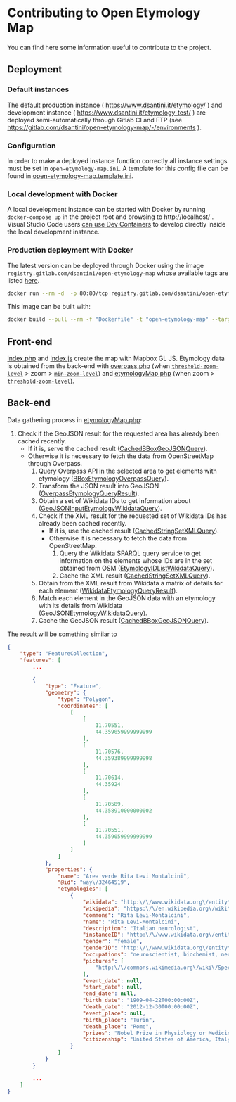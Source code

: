 # Contributing to Open Etymology Map

You can find here some information useful to contribute to the project.

## Deployment

### Default instances

The default production instance ( https://www.dsantini.it/etymology/ ) and development instance ( https://www.dsantini.it/etymology-test/ ) are deployed semi-automatically through Gitlab CI and FTP (see https://gitlab.com/dsantini/open-etymology-map/-/environments ).

### Configuration

In order to make a deployed instance function correctly all instance settings must be set in `open-etymology-map.ini`. A template for this config file can be found in  [open-etymology-map.template.ini](open-etymology-map.template.ini).

### Local development with Docker

A local development instance can be started with Docker by running `docker-compose up` in the project root and browsing to http://localhost/ .
Visual Studio Code users [can use Dev Containers](https://code.visualstudio.com/docs/remote/containers) to develop directly inside the local development instance.

### Production deployment with Docker

The latest version can be deployed through Docker using the image `registry.gitlab.com/dsantini/open-etymology-map` whose available tags are listed [here](https://gitlab.com/dsantini/open-etymology-map/container_registry/2165364).

```sh
docker run --rm -d  -p 80:80/tcp registry.gitlab.com/dsantini/open-etymology-map:latest
```

This image can be built with:

```sh
docker build --pull --rm -f "Dockerfile" -t "open-etymology-map" --target "prod" .
```

## Front-end

[index.php](web/index.php) and [index.js](web/index.js) create the map with Mapbox GL JS.
Etymology data is obtained from the back-end with [overpass.php](web/overpass.php) (when [`threshold-zoom-level`](open-etymology-map.template.ini) > zoom > [`min-zoom-level`](open-etymology-map.template.ini)) and [etymologyMap.php](web/etymologyMap.php) (when zoom > [`threshold-zoom-level`](open-etymology-map.template.ini)).

## Back-end

Data gathering process in [etymologyMap.php](web/etymologyMap.php):

1. Check if the GeoJSON result for the requested area has already been cached recently.
   - If it is, serve the cached result ([CachedBBoxGeoJSONQuery](web/app/query/decorators/CachedBBoxGeoJSONQuery.php)).
   - Otherwise it is necessary to fetch the data from OpenStreetMap through Overpass.
      1. Query Overpass API in the selected area to get elements with etymology ([BBoxEtymologyOverpassQuery](web/app/query/overpass/BBoxEtymologyOverpassQuery.php)).
      2. Transform the JSON result into GeoJSON ([OverpassEtymologyQueryResult](web/app/result/overpass/OverpassEtymologyQueryResult.php)).
      3. Obtain a set of Wikidata IDs to get information about ([GeoJSONInputEtymologyWikidataQuery](web/app/query/wikidata/GeoJSONInputEtymologyWikidataQuery.php)).
      4. Check if the XML result for the requested set of Wikidata IDs has already been cached recently.
         - If it is, use the cached result ([CachedStringSetXMLQuery](web/app/query/decorators/CachedStringSetXMLQuery.php)).
         - Otherwise it is necessary to fetch the data from OpenStreetMap.
            1. Query the Wikidata SPARQL query service to get information on the elements whose IDs are in the set obtained from OSM ([EtymologyIDListWikidataQuery](web/app/query/wikidata/EtymologyIDListWikidataQuery.php)).
            2. Cache the XML result ([CachedStringSetXMLQuery](web/app/query/decorators/CachedStringSetXMLQuery.php)).
      5. Obtain from the XML result from Wikidata a matrix of details for each element ([WikidataEtymologyQueryResult](web/app/result/wikidata/WikidataEtymologyQueryResult.php)).
      6. Match each element in the GeoJSON data with an etymology with its details from Wikidata ([GeoJSONEtymologyWikidataQuery](web/app/query/wikidata/GeoJSONEtymologyWikidataQuery.php)).
      7. Cache the GeoJSON result ([CachedBBoxGeoJSONQuery](web/app/query/decorators/CachedBBoxGeoJSONQuery.php)).

The result will be something similar to
```json
{
    "type": "FeatureCollection",
    "features": [
        ...
        
        {
            "type": "Feature",
            "geometry": {
                "type": "Polygon",
                "coordinates": [
                    [
                        [
                            11.70551,
                            44.359059999999999
                        ],
                        [
                            11.70576,
                            44.359389999999998
                        ],
                        [
                            11.70614,
                            44.35924
                        ],
                        [
                            11.70589,
                            44.358910000000002
                        ],
                        [
                            11.70551,
                            44.359059999999999
                        ]
                    ]
                ]
            },
            "properties": {
                "name": "Area verde Rita Levi Montalcini",
                "@id": "way\/32464519",
                "etymologies": [
                    {
                        "wikidata": "http:\/\/www.wikidata.org\/entity\/Q185007",
                        "wikipedia": "https:\/\/en.wikipedia.org\/wiki\/Rita_Levi-Montalcini",
                        "commons": "Rita Levi-Montalcini",
                        "name": "Rita Levi-Montalcini",
                        "description": "Italian neurologist",
                        "instanceID": "http:\/\/www.wikidata.org\/entity\/Q5",
                        "gender": "female",
                        "genderID": "http:\/\/www.wikidata.org\/entity\/Q6581072",
                        "occupations": "neuroscientist, biochemist, neurologist, politician, physician, scientist",
                        "pictures": [
                            "http:\/\/commons.wikimedia.org\/wiki\/Special:FilePath\/Rita%20Levi%20Montalcini.jpg"
                        ],
                        "event_date": null,
                        "start_date": null,
                        "end_date": null,
                        "birth_date": "1909-04-22T00:00:00Z",
                        "death_date": "2012-12-30T00:00:00Z",
                        "event_place": null,
                        "birth_place": "Turin",
                        "death_place": "Rome",
                        "prizes": "Nobel Prize in Physiology or Medicine",
                        "citizenship": "United States of America, Italy, Kingdom of Italy"
                    }
                ]
            }
        }

        ...
    ]
}
```
